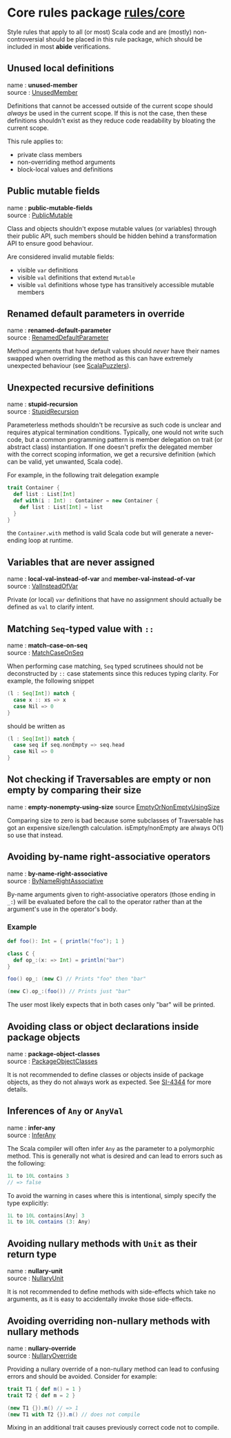 # Core rules package [rules/core](/rules/core/src)

Style rules that apply to all (or most) Scala code and are (mostly) non-controversial should be placed in this rule package, which should be included in most **abide** verifications.

## Unused local definitions

name : **unused-member**  
source : [UnusedMember](/rules/core/src/main/scala/com/typesafe/abide/core/UnusedMember.scala)

Definitions that cannot be accessed outside of the current scope should _always_ be used in the current scope. If this is not the case, then these definitions shouldn't exist as they reduce code readability by bloating the current scope.

This rule applies to:
- private class members
- non-overriding method arguments
- block-local values and definitions

## Public mutable fields

name : **public-mutable-fields**  
source : [PublicMutable](/rules/core/src/main/scala/com/typesafe/abide/core/PublicMutable.scala)

Class and objects shouldn't expose mutable values (or variables) through their public API, such members should be hidden behind a transformation API to ensure good behaviour.

Are considered invalid mutable fields:
- visible `var` definitions
- visible `val` definitions that extend `Mutable`
- visible `val` definitions whose type has transitively accessible mutable members

## Renamed default parameters in override

name : **renamed-default-parameter**  
source : [RenamedDefaultParameter](/rules/core/src/main/scala/com/typesafe/abide/core/RenamedDefaultParameter.scala)

Method arguments that have default values should _never_ have their names swapped when overriding the method as this can have extremely unexpected behaviour (see [ScalaPuzzlers](http://scalapuzzlers.com/#pzzlr-024)).

## Unexpected recursive definitions

name : **stupid-recursion**  
source : [StupidRecursion](/rules/core/src/main/scala/com/typesafe/abide/core/StupidRecursion.scala)

Parameterless methods shouldn't be recursive as such code is unclear and requires atypical termination conditions. Typically, one would not write such code, but a common programming pattern is member delegation on trait (or abstract class) instantiation. If one doesn't prefix the delegated member with the correct scoping information, we get a recursive definition (which can be valid, yet unwanted, Scala code).

For example, in the following trait delegation example
```scala
trait Container {
  def list : List[Int]
  def with(i : Int) : Container = new Container {
    def list : List[Int] = list
  }
}
```
the `Container.with` method is valid Scala code but will generate a never-ending loop at runtime.

## Variables that are never assigned

name : **local-val-instead-of-var** and **member-val-instead-of-var**  
source : [ValInsteadOfVar](/rules/core/src/main/scala/com/typesafe/abide/core/ValInsteadOfVar.scala)

Private (or local) `var` definitions that have no assignment should actually be defined as `val` to clarify intent.

## Matching `Seq`-typed value with `::`

name : **match-case-on-seq**  
source : [MatchCaseOnSeq](/rules/core/src/main/scala/com/typesafe/abide/core/MatchCaseOnSeq.scala)

When performing case matching, `Seq` typed scrutinees should not be deconstructed by `::` case statements since this reduces typing clarity. For example, the following snippet
```scala
(l : Seq[Int]) match {
  case x :: xs => x
  case Nil => 0
}
```
should be written as
```scala
(l : Seq[Int]) match {
  case seq if seq.nonEmpty => seq.head
  case Nil => 0
}
```

## Not checking if Traversables are empty or non empty by comparing their size

name : **empty-nonempty-using-size**
source [EmptyOrNonEmptyUsingSize](/rules/core/src/main/scala/com/typesafe/abide/core/EmptyOrNonEmptyUsingSize.scala)

Comparing size to zero is bad because some subclasses of Traversable has got an expensive size/length calculation.
isEmpty/nonEmpty are always O(1) so use that instead.

## Avoiding by-name right-associative operators

name : **by-name-right-associative**  
source : [ByNameRightAssociative](/rules/core/src/main/scala/com/typesafe/abide/core/ByNameRightAssociative.scala)

By-name arguments given to right-associative operators (those ending in `_:`)
will be evaluated before the call to the operator rather than at the argument's use in the operator's body.

### Example

```scala
def foo(): Int = { println("foo"); 1 }

class C {
  def op_:(x: => Int) = println("bar")
}

foo() op_: (new C) // Prints "foo" then "bar"

(new C).op_:(foo()) // Prints just "bar"
```

The user most likely expects that in both cases only "bar" will be printed.

## Avoiding class or object declarations inside package objects

name : **package-object-classes**  
source : [PackageObjectClasses](/rules/core/src/main/scala/com/typesafe/abide/core/PackageObjectClasses.scala)

It is not recommended to define classes or objects inside of package objects,
as they do not always work as expected.  See [SI-4344](https://issues.scala-lang.org/browse/SI-4344) for more details.

## Inferences of `Any` or `AnyVal`

name : **infer-any**  
source : [InferAny](/rules/core/src/main/scala/com/typesafe/abide/core/InferAny.scala)

The Scala compiler will often infer `Any` as the parameter to a polymorphic
method. This is generally not what is desired and can lead to errors such as
the following:

```scala
1L to 10L contains 3
// => false
```

To avoid the warning in cases where this is intentional, simply specify the
type explicitly:

```scala
1L to 10L contains[Any] 3
1L to 10L contains (3: Any)
```

## Avoiding nullary methods with `Unit` as their return type

name : **nullary-unit**  
source : [NullaryUnit](/rules/core/src/main/scala/com/typesafe/abide/core/NullaryUnit.scala)

It is not recommended to define methods with side-effects which take no arguments, as it is easy to accidentally invoke those side-effects.

## Avoiding overriding non-nullary methods with nullary methods

name : **nullary-override**  
source : [NullaryOverride](/rules/core/src/main/scala/com/typesafe/abide/core/NullaryOverride.scala)

Providing a nullary override of a non-nullary method can lead to confusing
errors and should be avoided. Consider for example:

```scala
trait T1 { def m() = 1 }
trait T2 { def m = 2 }

(new T1 {}).m() // => 1
(new T1 with T2 {}).m() // does not compile
```

Mixing in an additional trait causes previously correct code not to compile.
